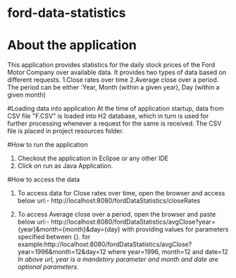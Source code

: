 # ford-data-statistics
# About the application
This application provides statistics for the daily stock prices of the Ford Motor Company over available data.
It provides two types of data based on different requests.
1.Close rates over time
2.Average close over a period. The period can be either :Year, Month (within a given year), Day (within a given month)

#Loading data into application
At the time of application startup, data from CSV file "F.CSV" is loaded into H2 database, which in turn is used for further processing 
whenever a request for the same is received. The CSV file is placed in project resources folder.


#How to run the application
1. Checkout the application in Eclipse or any other IDE
2. Click on run as Java Application.

#How to access the data
1. To access data for Close rates over time, open the browser and access below url:-
http://localhost:8080/fordDataStatistics/closeRates

2. To access Average close over a period, open the browser and paste below url:-
http://localhost:8080/fordDataStatistics/avgClose?year={year}&month={month}&day={day}
with providing values for parameters specified between {}. for example:http://localhost:8080/fordDataStatistics/avgClose?year=1996&month=12&day=12
where year=1996, month=12 and date=12
*In above url, year is a mandetory parameter and month and date are optional parameters.*
